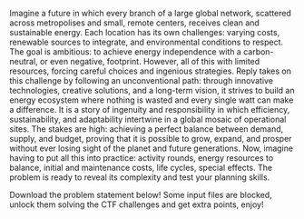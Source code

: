 Imagine a future in which every branch of a large global network, scattered across metropolises and small, remote centers, receives clean and sustainable energy. Each location has its own challenges: varying costs, renewable sources to integrate, and environmental conditions to respect. The goal is ambitious: to achieve energy independence with a carbon-neutral, or even negative, footprint. However, all of this with limited resources, forcing careful choices and ingenious strategies.
Reply takes on this challenge by following an unconventional path: through innovative technologies, creative solutions, and a long-term vision, it strives to build an energy ecosystem where nothing is wasted and every single watt can make a difference. It is a story of ingenuity and responsibility in which efficiency, sustainability, and adaptability intertwine in a global mosaic of operational sites. The stakes are high: achieving a perfect balance between demand, supply, and budget, proving that it is possible to grow, expand, and prosper without ever losing sight of the planet and future generations.
Now, imagine having to put all this into practice: activity rounds, energy resources to balance, initial and maintenance costs, life cycles, special effects. The problem is ready to reveal its complexity and test your planning skills.
 
Download the problem statement below! Some input files are blocked, unlock them solving the CTF challenges and get extra points, enjoy! 
